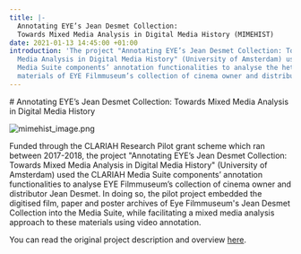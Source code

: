 ```yaml
---
title: |-
  Annotating EYE’s Jean Desmet Collection:
  Towards Mixed Media Analysis in Digital Media History (MIMEHIST)
date: 2021-01-13 14:45:00 +01:00
introduction: 'The project "Annotating EYE’s Jean Desmet Collection: Towards Mixed
  Media Analysis in Digital Media History" (University of Amsterdam) used the CLARIAH
  Media Suite components’ annotation functionalities to analyse the heterogeneous
  materials of EYE Filmmuseum’s collection of cinema owner and distributor Jean Desmet.'
---
```


\# Annotating EYE’s Jean Desmet Collection: Towards Mixed Media Analysis in Digital Media History

![mimehist_image.png](/uploads/mimehist_image.png) 

Funded through the CLARIAH Research Pilot grant scheme which ran between 2017-2018, the project "Annotating EYE’s Jean Desmet Collection: Towards Mixed Media Analysis in Digital Media History" (University of Amsterdam) used the CLARIAH Media Suite components’ annotation functionalities to analyse EYE Filmmuseum’s collection of cinema owner and distributor Jean Desmet. In doing so, the pilot project embedded the digitised film, paper and poster archives of Eye Filmmuseum's Jean Desmet Collection into the Media Suite, while facilitating a mixed media analysis approach to these materials using video annotation.

You can read the original project description and overview [here](https://clariah.nl/en/projects/research-pilots/granted-pilot-research-projects/mimehist).